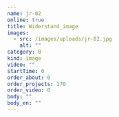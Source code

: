 ```yaml
---
name: jr-02
online: true
title: Widerstand_image
images:
  - src: /images/uploads/jr-02.jpg
    alt: ""
category: B
kind: image
video: ""
startTime: 0
order_about: 0
order_projects: 170
order_video: 0
body: ""
body_en: ""
---
```

